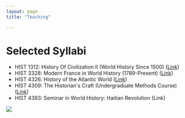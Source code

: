 ```yaml
---
layout: page
title: "Teaching"

---
```


# Selected Syllabi

- HIST 1312: History Of Civilization II (World History Since 1500) ([Link](https://docs.google.com/document/d/1pOqswxjxvObGhuxJSz-twIcvq9VS_Cb-/edit?usp=sharing&amp;ouid=112037445374503169151&amp;rtpof=true&amp;sd=true))
- HIST 3328: Modern France in World History (1789-Present) ([Link](https://docs.google.com/document/d/1vaVhP8QkYz-wPi3MFkuaBKraX85SIA-i/edit?usp=sharing&amp;ouid=112037445374503169151&amp;rtpof=true&amp;sd=true))
- HIST 4326: History of the Atlantic World ([Link](https://docs.google.com/document/d/14nkCsZx6Kncmx62_e2okoq5_UxqVm3pu/edit?usp=sharing&amp;ouid=112037445374503169151&amp;rtpof=true&amp;sd=true))
- HIST 4309: The Historian&#39;s Craft (Undergraduate Methods Course) ([Link](https://docs.google.com/document/d/1qTqZQ6UXKPyCIfOOl5izbf4PgJig0GaL/edit?usp=sharing&amp;ouid=112037445374503169151&amp;rtpof=true&amp;sd=true))
- HIST 4393: Seminar in World History: Haitian Revolution (Link)

<img src="{{ site.baseurl }}/littlerock.gif"> 
